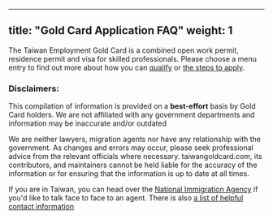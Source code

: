 
---
title: "Gold Card Application FAQ"
weight: 1
---
The Taiwan Employment Gold Card is a combined open work permit, residence permit and visa for
skilled professionals. Please choose a menu entry to find out more about how you can [qualify](/application-faq/qualifications/)
 or [the steps to apply](/application-faq/application/).


### Disclaimers:

This compilation of information is provided on a **best-effort** basis by Gold Card holders.
We are not affiliated with any government departments and information may be inaccurate and/or outdated

We are neither lawyers, migration agents nor have any relationship with the government. As changes and errors may occur, please seek professional advice from the relevant officials where necessary. taiwangoldcard.com, its contributors, and maintainers cannot be held liable for the accuracy of the information or for ensuring that the information is up to date at all times.


If you are in Taiwan, you can head over the [National Immigration Agency](https://www.immigration.gov.tw/5475/5478/141386/127061/127076/)
 if you'd like to talk face to face to an agent. There is also [a list of helpful contact information](/application-faq/application/#who-can-i-talk-to-about-this)


<script src="https://unpkg.com/driver.js/dist/driver.min.js"></script>
<link rel="stylesheet" href="https://unpkg.com/driver.js/dist/driver.min.css">

<script>
    // const driver = new Driver();
    // driver.highlight('#docs-the-gold-card-application-faq');
</script>
